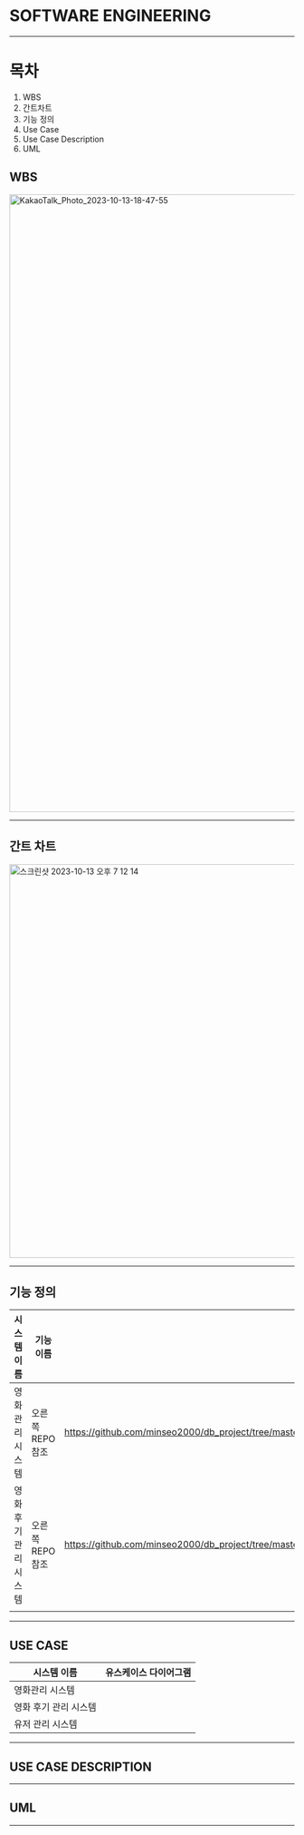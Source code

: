 # SOFTWARE ENGINEERING
<hr>

# 목차
1. WBS
2. 간트차트
3. 기능 정의
4. Use Case
5. Use Case Description
6. UML

## WBS
<img width="1089" alt="KakaoTalk_Photo_2023-10-13-18-47-55" src="https://github.com/minseo2000/db_project/assets/59526414/4285f9d1-a42d-4496-9945-1aaa775de556">
<hr>

## 간트 차트
<img width="694" alt="스크린샷 2023-10-13 오후 7 12 14" src="https://github.com/minseo2000/db_project/assets/59526414/345887e0-cf2e-432d-b9e2-aba71a8060e1">
<hr>


## 기능 정의

| 시스템 이름       | 기능 이름       | Description Link |
|--------------|-------------|------------------|
| 영화 관리 시스템    | 오른쪽 REPO 참조 | https://github.com/minseo2000/db_project/tree/master/Project%20Management/usecase_update/movie_management_system                 |
| 영화 후기 관리 시스템 |  오른쪽 REPO 참조     |  https://github.com/minseo2000/db_project/tree/master/Project%20Management/usecase_update/movie_%ED%9B%84%EA%B8%B0_%EC%8B%9C%EC%8A%A4%ED%85%9C                |
|              |       |                  |

<hr>


## USE CASE

| 시스템 이름       | 유스케이스 다이어그램                                                                                                                                                       |
|--------------|-------------------------------------------------------------------------------------------------------------------------------------------------------------------|
| 영화관리 시스템     ||
| 영화 후기 관리 시스템 ||
| 유저 관리 시스템    | |

<hr>

## USE CASE DESCRIPTION
<hr>


## UML
<hr>

